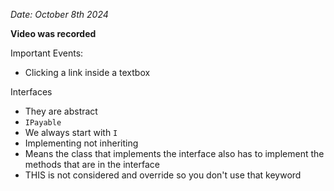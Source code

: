 *Date: October 8th 2024*

**Video was recorded**

Important Events:
- Clicking a link inside a textbox

Interfaces
- They are abstract 
- `IPayable`
- We always start with `I`
- Implementing not inheriting 
- Means the class that implements the interface also has to implement the methods that are in the interface 
- THIS is not considered and override so you don't use that keyword 

